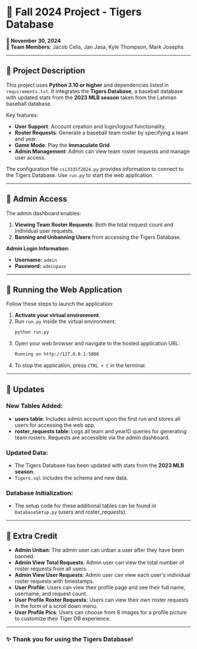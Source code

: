 

# 🐯 Fall 2024 Project - Tigers Database

**📅 November 30, 2024**  
**👥 Team Members:** Jacob Celis, Jan Jasa, Kyle Thompson, Mark Josephs  

---

## 📖 Project Description

This project uses **Python 3.10 or higher** and dependencies listed in `requirements.txt`. It integrates the **Tigers Database**, a baseball database with updated stats from the **2023 MLB season** taken from the Lahman baseball database.

Key features:  
- **User Support**: Account creation and login/logout functionality.  
- **Roster Requests**: Generate a baseball team roster by specifying a team and year.  
- **Game Mode**: Play the **Immaculate Grid**.  
- **Admin Management**: Admin can view team roster requests and manage user access.  

The configuration file `csi3335f2024.py` provides information to connect to the Tigers Database. Use `run.py` to start the web application.

---

## 🔑 Admin Access

The admin dashboard enables:  
1. **Viewing Team Roster Requests**: Both the total request count and individual user requests.
2. **Banning and Unbanning Users** from accessing the Tigers Database.

**Admin Login Information:**  
- **Username:** `admin`  
- **Password:** `adminpass`  

---

## 🚀 Running the Web Application

Follow these steps to launch the application:  

1. **Activate your virtual environment**.  
2. Run `run.py` inside the virtual environment:  
   ```bash
   python run.py
3. Open your web browser and navigate to the hosted application URL:
   ```bash
   Running on http://127.0.0.1:5000
5. To stop the application, press `CTRL + C` in the terminal.  

---

## 🔄 Updates

### New Tables Added:
- **users table**: Includes admin account upon the first run and stores all users for accessing the web app. 
- **roster_requests table**: Logs all team and yearID queries for generating team rosters. Requests are accessible via the admin dashboard.  

### Updated Data:
- The Tigers Database has been updated with stats from the **2023 MLB season**.  
- `Tigers.sql` includes the schema and new data.

### Database Initialization:
- The setup code for these additional tables can be found in `DatabaseSetup.py` (users and roster_requests).

---

## 🌟 Extra Credit
- **Admin Unban**: The admin user can unban a user after they have been banned.
- **Admin View Total Requests**: Admin user can view the total number of roster requests from all users.
- **Admin View User Requests**: Admin user can view each user's individual roster requests with timestamps.
- **User Profile**: Users can view their profile page and see their full name, username, and request count.
- **User Profile Roster Requests**: Users can view their own roster requests in the form of a scroll down menu.
- **User Profile Pics**: Users can choose from 8 images for a profile picture to customize their Tiger DB experience.
  
---

### ✨ Thank you for using the Tigers Database!
